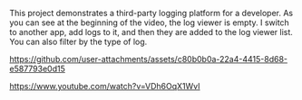 This project demonstrates a third-party logging platform for a developer.
As you can see at the beginning of the video, the log viewer is empty.
I switch to another app, add logs to it, and then they are added to the log viewer list.
You can also filter by the type of log.

https://github.com/user-attachments/assets/c80b0b0a-22a4-4415-8d68-e587793e0d15

https://www.youtube.com/watch?v=VDh6OqX1WvI
